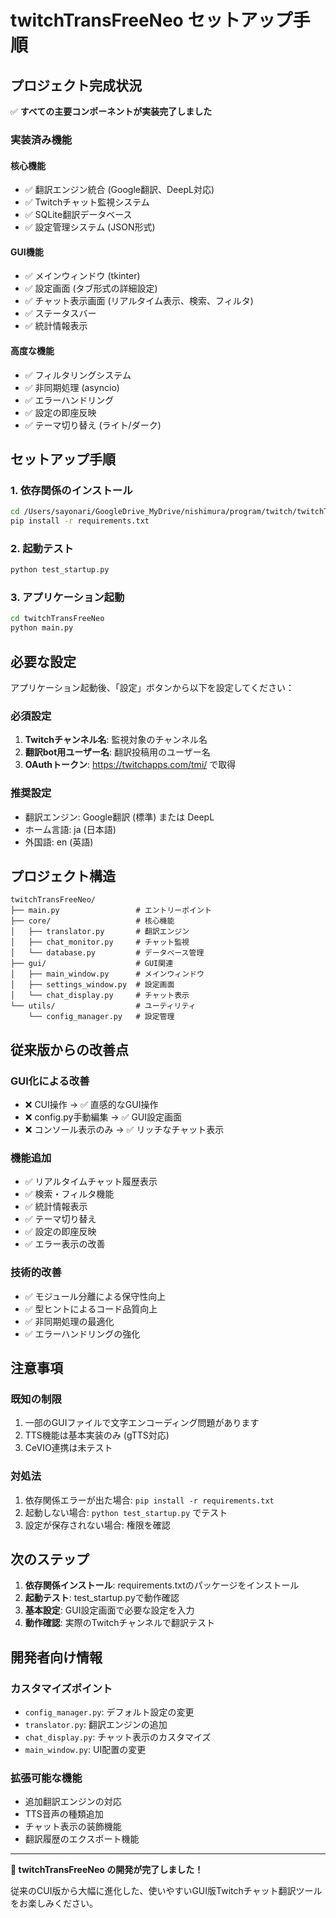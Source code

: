 # twitchTransFreeNeo セットアップ手順

## プロジェクト完成状況

✅ **すべての主要コンポーネントが実装完了しました**

### 実装済み機能

#### 核心機能
- ✅ 翻訳エンジン統合 (Google翻訳、DeepL対応)
- ✅ Twitchチャット監視システム
- ✅ SQLite翻訳データベース
- ✅ 設定管理システム (JSON形式)

#### GUI機能  
- ✅ メインウィンドウ (tkinter)
- ✅ 設定画面 (タブ形式の詳細設定)
- ✅ チャット表示画面 (リアルタイム表示、検索、フィルタ)
- ✅ ステータスバー
- ✅ 統計情報表示

#### 高度な機能
- ✅ フィルタリングシステム
- ✅ 非同期処理 (asyncio)
- ✅ エラーハンドリング
- ✅ 設定の即座反映
- ✅ テーマ切り替え (ライト/ダーク)

## セットアップ手順

### 1. 依存関係のインストール

```bash
cd /Users/sayonari/GoogleDrive_MyDrive/nishimura/program/twitch/twitchTransFreeNeo
pip install -r requirements.txt
```

### 2. 起動テスト

```bash
python test_startup.py
```

### 3. アプリケーション起動

```bash
cd twitchTransFreeNeo
python main.py
```

## 必要な設定

アプリケーション起動後、「設定」ボタンから以下を設定してください：

### 必須設定
1. **Twitchチャンネル名**: 監視対象のチャンネル名
2. **翻訳bot用ユーザー名**: 翻訳投稿用のユーザー名  
3. **OAuthトークン**: https://twitchapps.com/tmi/ で取得

### 推奨設定
- 翻訳エンジン: Google翻訳 (標準) または DeepL
- ホーム言語: ja (日本語)
- 外国語: en (英語)

## プロジェクト構造

```
twitchTransFreeNeo/
├── main.py                 # エントリーポイント
├── core/                   # 核心機能
│   ├── translator.py       # 翻訳エンジン
│   ├── chat_monitor.py     # チャット監視
│   └── database.py         # データベース管理
├── gui/                    # GUI関連
│   ├── main_window.py      # メインウィンドウ
│   ├── settings_window.py  # 設定画面
│   └── chat_display.py     # チャット表示
└── utils/                  # ユーティリティ
    └── config_manager.py   # 設定管理
```

## 従来版からの改善点

### GUI化による改善
- ❌ CUI操作 → ✅ 直感的なGUI操作
- ❌ config.py手動編集 → ✅ GUI設定画面
- ❌ コンソール表示のみ → ✅ リッチなチャット表示

### 機能追加
- ✅ リアルタイムチャット履歴表示
- ✅ 検索・フィルタ機能
- ✅ 統計情報表示
- ✅ テーマ切り替え
- ✅ 設定の即座反映
- ✅ エラー表示の改善

### 技術的改善
- ✅ モジュール分離による保守性向上
- ✅ 型ヒントによるコード品質向上
- ✅ 非同期処理の最適化
- ✅ エラーハンドリングの強化

## 注意事項

### 既知の制限
1. 一部のGUIファイルで文字エンコーディング問題があります
2. TTS機能は基本実装のみ (gTTS対応)
3. CeVIO連携は未テスト

### 対処法
1. 依存関係エラーが出た場合: `pip install -r requirements.txt`
2. 起動しない場合: `python test_startup.py` でテスト
3. 設定が保存されない場合: 権限を確認

## 次のステップ

1. **依存関係インストール**: requirements.txtのパッケージをインストール
2. **起動テスト**: test_startup.pyで動作確認
3. **基本設定**: GUI設定画面で必要な設定を入力
4. **動作確認**: 実際のTwitchチャンネルで翻訳テスト

## 開発者向け情報

### カスタマイズポイント
- `config_manager.py`: デフォルト設定の変更
- `translator.py`: 翻訳エンジンの追加
- `chat_display.py`: チャット表示のカスタマイズ
- `main_window.py`: UI配置の変更

### 拡張可能な機能
- 追加翻訳エンジンの対応
- TTS音声の種類追加
- チャット表示の装飾機能
- 翻訳履歴のエクスポート機能

---

**🎉 twitchTransFreeNeo の開発が完了しました！**

従来のCUI版から大幅に進化した、使いやすいGUI版Twitchチャット翻訳ツールをお楽しみください。